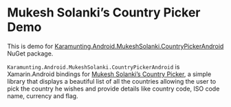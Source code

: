 # Mukesh Solanki’s Country Picker Demo

This is demo for [Karamunting.Android.MukeshSolanki.CountryPickerAndroid](https://www.nuget.org/packages/Karamunting.Android.MukeshSolanki.CountryPickerAndroid/) NuGet package.

`Karamunting.Android.MukeshSolanki.CountryPickerAndroid` is Xamarin.Android bindings for [Mukesh Solanki’s Country Picker](https://github.com/mukeshsolanki/country-picker-android), a simple library that displays a beautiful list of all the countries allowing the user to pick the country he wishes and provide details like country code, ISO code name, currency and flag.